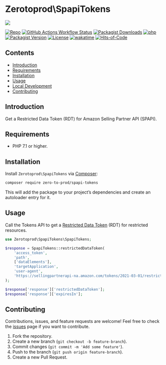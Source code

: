 # Zerotoprod\SpapiTokens

![](art/logo.png)

[![Repo](https://img.shields.io/badge/github-gray?logo=github)](https://github.com/zero-to-prod/spapi-tokens)
[![GitHub Actions Workflow Status](https://img.shields.io/github/actions/workflow/status/zero-to-prod/spapi-tokens/test.yml?label=test)](https://github.com/zero-to-prod/spapi-tokens/actions)
[![Packagist Downloads](https://img.shields.io/packagist/dt/zero-to-prod/spapi-tokens?color=blue)](https://packagist.org/packages/zero-to-prod/spapi-tokens/stats)
[![php](https://img.shields.io/packagist/php-v/zero-to-prod/spapi-tokens.svg?color=purple)](https://packagist.org/packages/zero-to-prod/spapi-tokens/stats)
[![Packagist Version](https://img.shields.io/packagist/v/zero-to-prod/spapi-tokens?color=f28d1a)](https://packagist.org/packages/zero-to-prod/spapi-tokens)
[![License](https://img.shields.io/packagist/l/zero-to-prod/spapi-tokens?color=pink)](https://github.com/zero-to-prod/spapi-tokens/blob/main/LICENSE.md)
[![wakatime](https://wakatime.com/badge/github/zero-to-prod/spapi-tokens.svg)](https://wakatime.com/badge/github/zero-to-prod/spapi-tokens)
[![Hits-of-Code](https://hitsofcode.com/github/zero-to-prod/spapi-tokens?branch=main)](https://hitsofcode.com/github/zero-to-prod/spapi-tokens/view?branch=main)

## Contents

- [Introduction](#introduction)
- [Requirements](#requirements)
- [Installation](#installation)
- [Usage](#usage)
- [Local Development](./LOCAL_DEVELOPMENT.md)
- [Contributing](#contributing)

## Introduction

Get a Restricted Data Token (RDT) for Amazon Selling Partner API (SPAPI).

## Requirements

- PHP 7.1 or higher.

## Installation

Install `Zerotoprod\SpapiTokens` via [Composer](https://getcomposer.org/):

```bash
composer require zero-to-prod/spapi-tokens
```

This will add the package to your project’s dependencies and create an autoloader entry for it.

## Usage

Call the Tokens API to get a [Restricted Data Token](https://developer-docs.amazon.com/sp-api/docs/tokens-api-v2021-03-01-reference) (RDT) for restricted resources.

```php
use Zerotoprod\SpapiTokens\SpapiTokens;

$response = SpapiTokens::restrictedDataToken(
    'access_token',
    'path',
    ['dataElements'],
    'targetApplication',
    'user-agent',
    'https://sellingpartnerapi-na.amazon.com/tokens/2021-03-01/restrictedDataToken'
);

$response['response']['restrictedDataToken'];
$response['response']['expiresIn'];
```

## Contributing

Contributions, issues, and feature requests are welcome!
Feel free to check the [issues](https://github.com/zero-to-prod/spapi-tokens/issues) page if you want to contribute.

1. Fork the repository.
2. Create a new branch (`git checkout -b feature-branch`).
3. Commit changes (`git commit -m 'Add some feature'`).
4. Push to the branch (`git push origin feature-branch`).
5. Create a new Pull Request.
